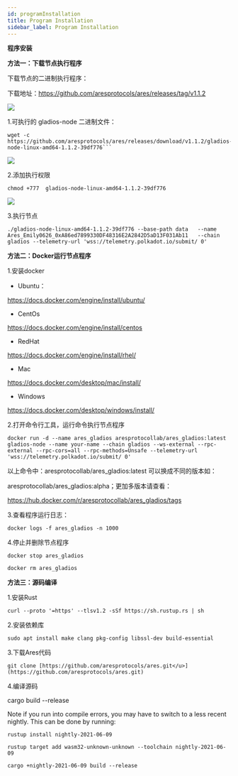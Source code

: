 ```yaml
---
id: programInstallation
title: Program Installation
sidebar_label: Program Installation
---
```


**程序安装**

**方法一：下载节点执行程序**

下载节点的二进制执行程序：

下载地址：[<u>https://github.com/aresprotocols/ares/releases/tag/v1.1.2</u>](https://github.com/aresprotocols/ares/releases/tag/v1.1.2)

![](assets/build/114.png)

1.可执行的 gladios-node 二进制文件：
```
wget -c https://github.com/aresprotocols/ares/releases/download/v1.1.2/gladios-node-linux-amd64-1.1.2-39df776```
```
![](assets/build/115.png)

2.添加执行权限
```
chmod +777  gladios-node-linux-amd64-1.1.2-39df776
```
![](assets/build/116.png)

3.执行节点
```
./gladios-node-linux-amd64-1.1.2-39df776 --base-path data   --name Ares_Emily0626_0xA86ed7899330DF48316E2A2842D5aD13F031Ab11   --chain gladios --telemetry-url 'wss://telemetry.polkadot.io/submit/ 0'
```

**方法二：Docker运行节点程序**

1.安装docker

*   Ubuntu：

https://docs.docker.com/engine/install/ubuntu/

*   CentOs

https://docs.docker.com/engine/install/centos

*   RedHat

https://docs.docker.com/engine/install/rhel/

*   Mac

https://docs.docker.com/desktop/mac/install/

*   Windows

https://docs.docker.com/desktop/windows/install/

2.打开命令行工具，运行命令执行节点程序

```
docker run -d --name ares_gladios aresprotocollab/ares_gladios:latest gladios-node --name your-name --chain gladios --ws-external --rpc-external --rpc-cors=all --rpc-methods=Unsafe --telemetry-url 'wss://telemetry.polkadot.io/submit/ 0'
```

以上命令中：aresprotocollab/ares_gladios:latest 可以换成不同的版本如：

aresprotocollab/ares_gladios:alpha；更加多版本请查看：

https://hub.docker.com/r/aresprotocollab/ares_gladios/tags

3.查看程序运行日志：


```
docker logs -f ares_gladios -n 1000
```

4.停止并删除节点程序


```
docker stop ares_gladios

docker rm ares_gladios
```




**方法三：源码编译**

1.安装Rust
```
curl --proto '=https' --tlsv1.2 -sSf https://sh.rustup.rs | sh
```

2.安装依赖库
```
sudo apt install make clang pkg-config libssl-dev build-essential
```

3.下载Ares代码
```
git clone [https://github.com/aresprotocols/ares.git</u>](https://github.com/aresprotocols/ares.git)
```

4.编译源码

cargo build --release

Note if you run into compile errors, you may have to switch to a less recent nightly. This can be done by running:

```
rustup install nightly-2021-06-09

rustup target add wasm32-unknown-unknown --toolchain nightly-2021-06-09

cargo +nightly-2021-06-09 build --release
```
